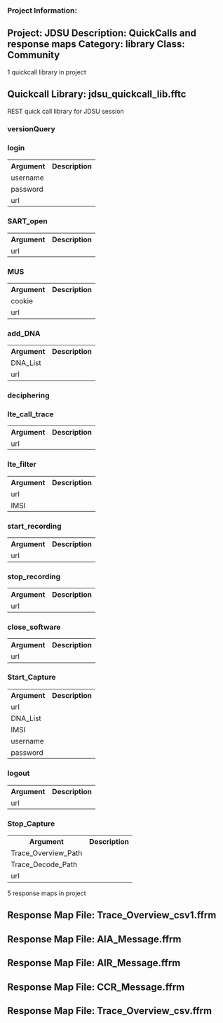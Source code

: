 ### Project Information:
Project: JDSU
Description: QuickCalls and response maps 
Category: library
Class: Community
 ----
1 quickcall library in project
## Quickcall Library: jdsu_quickcall_lib.fftc
REST quick call library for JDSU session

### versionQuery
### login
<table><tr><th>Argument</th><th>Description</th></tr>
<tr><td>username</td><tr></tr>
<tr><td>password</td><tr></tr>
<tr><td>url</td><tr></tr></table>

### SART_open
<table><tr><th>Argument</th><th>Description</th></tr>
<tr><td>url</td><tr></tr></table>

### MUS
<table><tr><th>Argument</th><th>Description</th></tr>
<tr><td>cookie</td><tr></tr>
<tr><td>url</td><tr></tr></table>

### add_DNA
<table><tr><th>Argument</th><th>Description</th></tr>
<tr><td>DNA_List</td><tr></tr>
<tr><td>url</td><tr></tr></table>

### deciphering
### lte_call_trace
<table><tr><th>Argument</th><th>Description</th></tr>
<tr><td>url</td><tr></tr></table>

### lte_filter
<table><tr><th>Argument</th><th>Description</th></tr>
<tr><td>url</td><tr></tr>
<tr><td>IMSI</td><tr></tr></table>

### start_recording
<table><tr><th>Argument</th><th>Description</th></tr>
<tr><td>url</td><tr></tr></table>

### stop_recording
<table><tr><th>Argument</th><th>Description</th></tr>
<tr><td>url</td><tr></tr></table>

### close_software
<table><tr><th>Argument</th><th>Description</th></tr>
<tr><td>url</td><tr></tr></table>

### Start_Capture
<table><tr><th>Argument</th><th>Description</th></tr>
<tr><td>url</td><tr></tr>
<tr><td>DNA_List</td><tr></tr>
<tr><td>IMSI</td><tr></tr>
<tr><td>username</td><tr></tr>
<tr><td>password</td><tr></tr></table>

### logout
<table><tr><th>Argument</th><th>Description</th></tr>
<tr><td>url</td><tr></tr></table>

### Stop_Capture
<table><tr><th>Argument</th><th>Description</th></tr>
<tr><td>Trace_Overview_Path</td><tr></tr>
<tr><td>Trace_Decode_Path</td><tr></tr>
<tr><td>url</td><tr></tr></table>

5 response maps in project
## Response Map File: Trace_Overview_csv1.ffrm
## Response Map File: AIA_Message.ffrm
## Response Map File: AIR_Message.ffrm
## Response Map File: CCR_Message.ffrm
## Response Map File: Trace_Overview_csv.ffrm